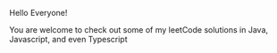 Hello Everyone!

You are welcome to check out some of my leetCode solutions in Java, Javascript, and even Typescript
